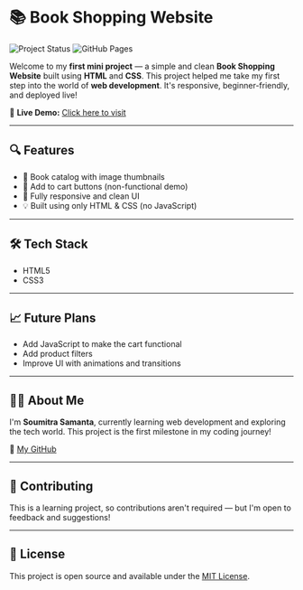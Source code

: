 # 📚 Book Shopping Website

![Project Status](https://img.shields.io/badge/Status-Completed-brightgreen)
![GitHub Pages](https://img.shields.io/badge/Hosted-GitHub_Pages-blue)

Welcome to my **first mini project** — a simple and clean **Book Shopping Website** built using **HTML** and **CSS**. This project helped me take my first step into the world of **web development**. It's responsive, beginner-friendly, and deployed live!

🚀 **Live Demo:** [Click here to visit](https://soumitra69.github.io/Book-shopping-websites/)

---

## 🔍 Features

- 📘 Book catalog with image thumbnails
- 🛒 Add to cart buttons (non-functional demo)
- 🎨 Fully responsive and clean UI
- 💡 Built using only HTML & CSS (no JavaScript)

---

## 🛠️ Tech Stack

- HTML5
- CSS3

------

## 📈 Future Plans

- Add JavaScript to make the cart functional
- Add product filters
- Improve UI with animations and transitions

---

## 👨‍💻 About Me

I'm **Soumitra Samanta**, currently learning web development and exploring the tech world. This project is the first milestone in my coding journey!

🔗 [My GitHub](https://github.com/soumitra69)

---

## 🤝 Contributing

This is a learning project, so contributions aren't required — but I'm open to feedback and suggestions!

---

## 📄 License

This project is open source and available under the [MIT License](LICENSE).

